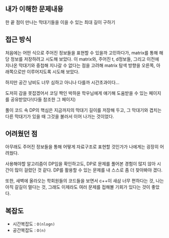 ## 내가 이해한 문제내용

한 끝 점이 만나는 막대기들을 이을 수 있는 최대 길이 구하기



## 접근 방식

처음에는 어떤 식으로 주어진 정보들을 표현할 수 있을까 고민하다가, matrix를 통해 해당 정보를 저장하려고 시도해 보았다. 이 matrix와, 주어진 t, d정보들, 그리고 이전에 지나온 막대기와 중첩해 지나갈 수 없다는 점을 고려해 matrix 탐색 방향을 오른쪽, 아래쪽으로만 이루어지도록 시도해 보았다. 

하지만 공간 낭비도 너무 심하고 아니나 다를까 시간초과이다...

도저히 감을 못잡겠어서 코딩 짝인 박하윤 학우님에게 얘기해 도움받을 수 있는 페이지를 공유받았다!(다들 참조한 그 페이지)

풀이 코드 속 DP의 핵심은 지금까지의 막대기 길이를 저장해 두고, 그 막대기와 겹치는 다른 막대기가 있을 때 그것을 불러서 이어 나가는 것이었다.

## 어려웠던 점

아무래도 주어진 정보들을 통해 어떻게 자료구조로 표현할 것인가가 나에게는 굉장히 어려웠다. 

사용해야할 알고리즘이 DP임을 확인하고도, DP로 문제를 풀어본 경험이 많지 않아 시간이 많이 걸렸던 것 같다. DP를 활용할 수 있는 문제를 내 스스로 좀 더 찾아봐야 겠다.

또한, 새벽에 올라오는 학회원들의 코드들을 보면서 c++이 새삼 너무 편하다는 것, 나는 아직 갈길이 멀다는 것, 그래도 이제라도 여러 문제를 접해볼 기회가 있다는 것이 좋았다.



## 복잡도

- 시간복잡도 : `O(nlogn)`
- 공간복잡도 : `O(n)`

